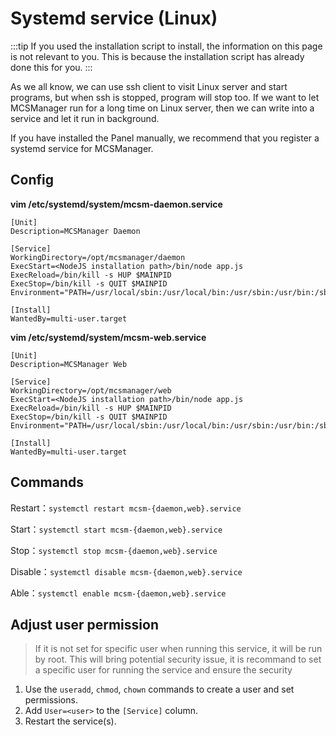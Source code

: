 # Systemd service (Linux)

:::tip
If you used the installation script to install, the information on this page is not relevant to you. This is because the installation script has already done this for you.
:::

As we all know, we can use ssh client to visit Linux server and start programs, but when ssh is stopped, program will stop too. If we want to let MCSManager run for a long time on Linux server, then we can write into a service and let it run in background.

If you have installed the Panel manually, we recommend that you register a systemd service for MCSManager.

## Config

**vim /etc/systemd/system/mcsm-daemon.service**

```
[Unit]
Description=MCSManager Daemon

[Service]
WorkingDirectory=/opt/mcsmanager/daemon
ExecStart=<NodeJS installation path>/bin/node app.js
ExecReload=/bin/kill -s HUP $MAINPID
ExecStop=/bin/kill -s QUIT $MAINPID
Environment="PATH=/usr/local/sbin:/usr/local/bin:/usr/sbin:/usr/bin:/sbin:/bin"

[Install]
WantedBy=multi-user.target
```

**vim /etc/systemd/system/mcsm-web.service**

```
[Unit]
Description=MCSManager Web

[Service]
WorkingDirectory=/opt/mcsmanager/web
ExecStart=<NodeJS installation path>/bin/node app.js
ExecReload=/bin/kill -s HUP $MAINPID
ExecStop=/bin/kill -s QUIT $MAINPID
Environment="PATH=/usr/local/sbin:/usr/local/bin:/usr/sbin:/usr/bin:/sbin:/bin"

[Install]
WantedBy=multi-user.target
```

## Commands

Restart：`systemctl restart mcsm-{daemon,web}.service`

Start：`systemctl start mcsm-{daemon,web}.service`

Stop：`systemctl stop mcsm-{daemon,web}.service`

Disable：`systemctl disable mcsm-{daemon,web}.service`

Able：`systemctl enable mcsm-{daemon,web}.service`

## Adjust user permission

> If it is not set for specific user when running this service, it will be run by root. This will bring potential security issue, it is recommand to set a specific user for running the service and ensure the security

1. Use the `useradd`, `chmod`, `chown` commands to create a user and set permissions.
2. Add `User=<user>` to the `[Service]` column.
3. Restart the service(s).
